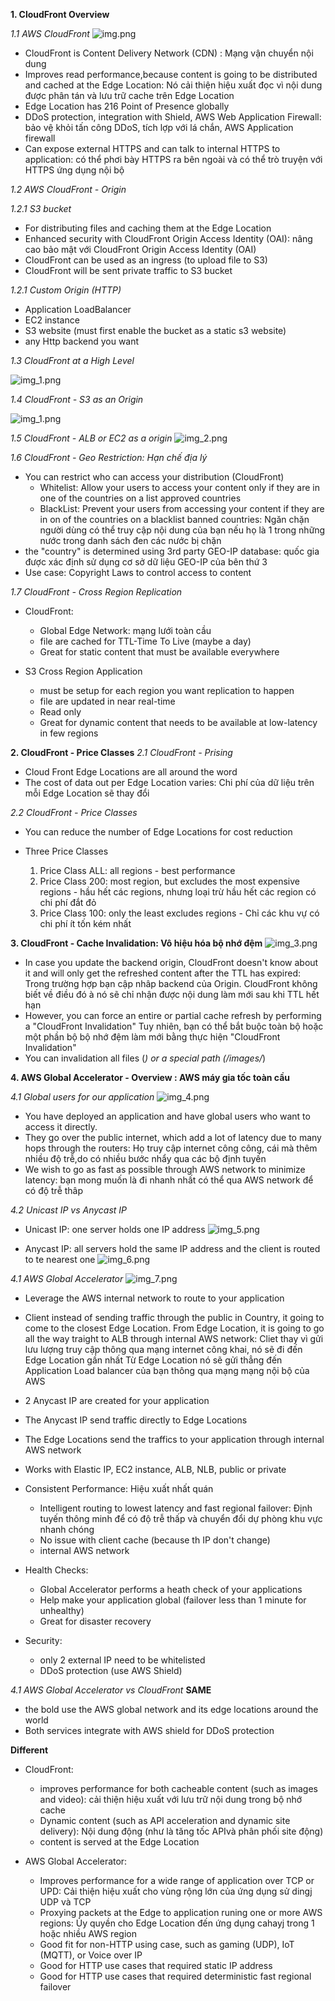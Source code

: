 **1. CloudFront Overview**

_1.1 AWS CloudFront_
![img.png](img.png)
- CloudFront is Content Delivery Network (CDN) : Mạng vận chuyển nội dung
- Improves read performance,because content is going to be distributed and cached at the Edge Location: Nó cải thiện hiệu xuất đọc vì nội dung được phân tán và lưu trữ cache trên Edge Location
- Edge Location has 216 Point of Presence globally
- DDoS protection, integration with Shield, AWS Web Application Firewall: bảo vệ khỏi tấn công DDoS, tích lợp với lá chắn, AWS Application firewall
- Can expose external HTTPS and can talk to internal HTTPS to application: có thể phơi bày HTTPS ra bên ngoài và có thể trò truyện với HTTPS ứng dụng nội bộ

_1.2 AWS CloudFront - Origin_

_1.2.1 S3 bucket_
- For distributing files and caching them at the Edge Location 
- Enhanced security with CloudFront Origin Access Identity (OAI): nâng cao bảo mật với CloudFront Origin Access Identity (OAI)
- CloudFront can be used as an ingress (to upload file to S3)
- CloudFront will be sent private traffic to S3 bucket

_1.2.1 Custom Origin (HTTP)_
- Application LoadBalancer
- EC2 instance
- S3 website (must first enable the bucket as a static s3 website)
- any Http backend  you want

_1.3 CloudFront at a High Level_

![img_1.png](img_1.png)

_1.4 CloudFront - S3 as an Origin_

![img_1.png](img_1.png)

_1.5 CloudFront - ALB or EC2 as a origin_
![img_2.png](img_2.png)

_1.6 CloudFront - Geo Restriction: Hạn chế địa lý_
- You can restrict who can access your distribution (CloudFront)
  - Whitelist: Allow your users to access your content only if they are in one of the countries on a list approved countries
  - BlackList: Prevent your users from accessing your content if they are in on of the countries on a blacklist banned countries: 
  Ngăn chặn người dùng có thể truy cập nội dung của bạn nếu họ là 1 trong những nước trong danh sách đen các nước bị chặn
- the "country" is determined using 3rd party GEO-IP database: quốc gia được xác định sử dụng cơ sở dữ liệu GEO-IP của bên thứ 3 
- Use case: Copyright Laws to control access to content

_1.7 CloudFront - Cross Region Replication_
- CloudFront:
  - Global Edge Network: mạng lưới toàn cầu
  - file are cached for TTL-Time To Live (maybe a day) 
  - Great for static content that must be available everywhere

- S3 Cross Region Application
  - must be setup for each region you want replication to happen
  - file are updated in near real-time
  - Read only
  - Great for dynamic content that needs to be available at low-latency in few regions

**2. CloudFront - Price Classes**
_2.1 CloudFront - Prising_

- Cloud Front Edge Locations are all around the word
- The cost of data out per Edge Location varies: Chi phí của dữ liệu trên mỗi Edge Location sẽ thay đổi 

_2.2 CloudFront - Price Classes_

- You can reduce the number of Edge Locations for  cost reduction

- Three Price Classes
  1. Price Class ALL: all regions - best performance
  2. Price Class 200: most region, but excludes the most expensive regions - hầu hết các regions, nhưng loại trừ hầu hết các region có chi phí đắt đỏ
  3. Price Class 100: only the least excludes regions - Chỉ các khu vự có chi phí ít tốn kém nhất

**3. CloudFront - Cache Invalidation: Vô hiệu hóa bộ nhớ đệm**
![img_3.png](img_3.png)
- In case you update the backend origin, CloudFront doesn't know about it and will only get the refreshed content after the TTL has expired:
 Trong trường hợp bạn cập nhâp backend của Origin. CloudFront không biết về điều đó à nó sẽ chỉ nhận được nội dung làm mới sau khi TTL hết hạn
- However, you can force an entire or partial cache refresh by performing a "CloudFront Invalidation"
  Tuy nhiên, bạn có thể bắt buộc toàn bộ hoặc một phần bộ bộ nhớ đệm  làm mới bằng thực hiện "CloudFront Invalidation"
- You can invalidation all files (*) or a special path (/images/*)

**4. AWS Global Accelerator - Overview : AWS máy gia tốc toàn cầu**

_4.1 Global users for our application_
![img_4.png](img_4.png)
- You have deployed an application and have global users who want to access it directly.
- They go over the public internet, which add a lot of latency due to many hops  through the routers:
 Họ truy cập internet công công, cái mà thêm nhiều độ trễ,do có nhiều bước nhẩy qua các bộ định tuyến
- We wish to go as fast as possible through AWS network to minimize latency: 
  bạn mong muốn là đi nhanh nhất có thể qua AWS network để có độ trễ thâp

_4.2 Unicast IP vs Anycast IP_
- Unicast IP: one server holds one IP address
  ![img_5.png](img_5.png)

- Anycast IP: all servers hold the same IP address and the client is routed to te nearest one
![img_6.png](img_6.png)


_4.1 AWS Global Accelerator_
![img_7.png](img_7.png)
- Leverage the AWS internal network to route to your application
- Client instead of sending traffic through the public in Country,  it going to come to the closest Edge Location.
 From Edge Location, it is going to go all the way traight to ALB through internal AWS network:
 Cliet thay vì gửi lưu lượng truy cập thông qua mạng internet công khai, nó sẽ đi đến Edge Location gần nhất
 Từ Edge Location nó sẽ gửi thẳng đến Application Load balancer của bạn thông qua mạng mạng nội bộ của AWS
- 2 Anycast IP are created for your application
- The Anycast IP send traffic directly to Edge Locations
- The Edge Locations send the traffics to your application through internal AWS network
- Works with Elastic IP, EC2 instance, ALB, NLB, public or private
- Consistent Performance: Hiệu xuất nhất quán
  - Intelligent routing to lowest latency and fast regional failover: Định tuyến thông minh để có độ trễ thấp và chuyển đổi dự phòng khu vực nhanh chóng
  - No issue with client cache (because th IP don't change)
  - internal AWS network
- Health Checks:
  - Global Accelerator performs a heath check of your applications
  - Help make your application global (failover less than 1 minute for unhealthy)
  - Great for disaster recovery

- Security:
  - only 2 external IP need to be whitelisted
  - DDoS protection (use AWS Shield)


_4.1 AWS Global Accelerator vs CloudFront_
**SAME**
- the bold use the AWS global network and its edge locations around the world
- Both services integrate with AWS shield for DDoS protection

**Different**
- CloudFront:
  - improves performance for both cacheable content (such as images and video): cải thiện hiệu xuất với lưu trữ nội dung trong bộ nhớ cache
  - Dynamic content (such as API acceleration and dynamic site delivery): Nội dung động (như là tăng tốc APIvà   phân phối site động)
  - content is served at the Edge Location

- AWS Global Accelerator:
  - Improves performance for a wide range of application over TCP or UPD: Cải thiện hiệu xuất cho vùng rộng lớn của ứng dụng sử dingj UDP và TCP
  - Proxying packets at the Edge to application runing one or more AWS regions: Ủy quyền cho Edge Location đến ứng dụng cahayj trong 1 hoặc nhiều AWS region
  - Good fit for non-HTTP using case, such as gaming (UDP), IoT (MQTT), or Voice over IP
  - Good for HTTP use cases that required static IP address
  - Good for HTTP use cases that required deterministic fast regional failover
